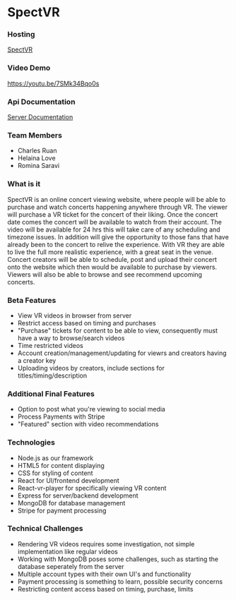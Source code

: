 # SpectVR


### Hosting

[SpectVR](https://nameless-everglades-35234.herokuapp.com/)

### Video Demo
https://youtu.be/7SMk34Bqo0s

### Api Documentation

[Server Documentation](https://github.com/UTSCC09/project-spectvr/tree/master/doc)

### Team Members

 - Charles Ruan
 - Helaina Love
 - Romina Saravi

### What is it

SpectVR is an online concert viewing website, where people will be able to purchase and watch concerts happening anywhere through VR. The viewer will purchase a VR ticket for the concert of their liking. Once the concert date comes the concert will be available to watch from their account. The video will be available for 24 hrs this will take care of any scheduling and timezone issues. In addition will give the opportunity to those fans that have already been to the concert to relive the experience. With VR they are able to live the full more realistic experience, with a great seat in the venue. Concert creators will be able to schedule, post and upload their concert onto the website which then would be available to purchase by viewers. Viewers will also be able to browse and see recommend upcoming concerts.

### Beta Features

- View VR videos in browser from server
- Restrict access based on timing and purchases
- "Purchase" tickets for content to be able to view, consequently must have a way to browse/search videos 
- Time restricted videos 
- Account creation/management/updating for viewrs and creators having a creator key
- Uploading videos by creators, include sections for titles/timing/description

### Additional Final Features

- Option to post what you're viewing to social media
- Process Payments with Stripe
- "Featured" section with video recommendations

### Technologies
- Node.js as our framework
- HTML5 for content displaying
- CSS for styling of content 
- React for UI/frontend development
- React-vr-player for specifically viewing VR content
- Express for server/backend development
- MongoDB for database management
- Stripe for payment processing

### Technical Challenges

- Rendering VR videos requires some investigation, not simple implementation like regular videos
- Working with MongoDB poses some challenges, such as starting the database seperately from the server
- Multiple account types with their own UI's and functionality
- Payment processing is something to learn, possible security concerns
- Restricting content access based on timing, purchase, limits
